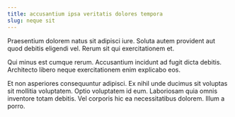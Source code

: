 ```yaml
---
title: accusantium ipsa veritatis dolores tempora
slug: neque sit
---
```


Praesentium dolorem natus sit adipisci iure. Soluta autem provident aut quod debitis eligendi vel. Rerum sit qui exercitationem et.

Qui minus est cumque rerum. Accusantium incidunt ad fugit dicta debitis. Architecto libero neque exercitationem enim explicabo eos.

Et non asperiores consequuntur adipisci. Ex nihil unde ducimus sit voluptas sit mollitia voluptatem. Optio voluptatem id eum. Laboriosam quia omnis inventore totam debitis. Vel corporis hic ea necessitatibus dolorem. Illum a porro.
